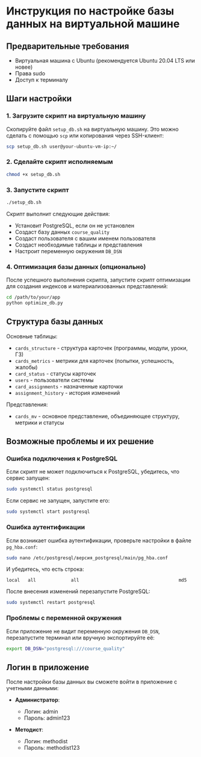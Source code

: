 # Инструкция по настройке базы данных на виртуальной машине

## Предварительные требования

- Виртуальная машина с Ubuntu (рекомендуется Ubuntu 20.04 LTS или новее)
- Права sudo
- Доступ к терминалу

## Шаги настройки

### 1. Загрузите скрипт на виртуальную машину

Скопируйте файл `setup_db.sh` на виртуальную машину. Это можно сделать с помощью `scp` или копирования через SSH-клиент:

```bash
scp setup_db.sh user@your-ubuntu-vm-ip:~/
```

### 2. Сделайте скрипт исполняемым

```bash
chmod +x setup_db.sh
```

### 3. Запустите скрипт

```bash
./setup_db.sh
```

Скрипт выполнит следующие действия:
- Установит PostgreSQL, если он не установлен
- Создаст базу данных `course_quality`
- Создаст пользователя с вашим именем пользователя
- Создаст необходимые таблицы и представления
- Настроит переменную окружения `DB_DSN`

### 4. Оптимизация базы данных (опционально)

После успешного выполнения скрипта, запустите скрипт оптимизации для создания индексов и материализованных представлений:

```bash
cd /path/to/your/app
python optimize_db.py
```

## Структура базы данных

Основные таблицы:
- `cards_structure` - структура карточек (программы, модули, уроки, ГЗ)
- `cards_metrics` - метрики для карточек (попытки, успешность, жалобы)
- `card_status` - статусы карточек
- `users` - пользователи системы
- `card_assignments` - назначенные карточки
- `assignment_history` - история изменений

Представления:
- `cards_mv` - основное представление, объединяющее структуру, метрики и статусы

## Возможные проблемы и их решение

### Ошибка подключения к PostgreSQL

Если скрипт не может подключиться к PostgreSQL, убедитесь, что сервис запущен:

```bash
sudo systemctl status postgresql
```

Если сервис не запущен, запустите его:

```bash
sudo systemctl start postgresql
```

### Ошибка аутентификации

Если возникает ошибка аутентификации, проверьте настройки в файле `pg_hba.conf`:

```bash
sudo nano /etc/postgresql/версия_postgresql/main/pg_hba.conf
```

И убедитесь, что есть строка:

```
local   all             all                                     md5
```

После внесения изменений перезапустите PostgreSQL:

```bash
sudo systemctl restart postgresql
```

### Проблемы с переменной окружения

Если приложение не видит переменную окружения `DB_DSN`, перезапустите терминал или вручную экспортируйте её:

```bash
export DB_DSN="postgresql:///course_quality"
```

## Логин в приложение

После настройки базы данных вы сможете войти в приложение с учетными данными:

- **Администратор**:
  - Логин: admin
  - Пароль: admin123

- **Методист**:
  - Логин: methodist
  - Пароль: methodist123 